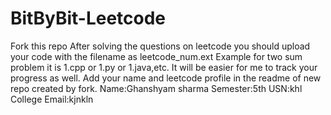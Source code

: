 # BitByBit-Leetcode
Fork this repo
After solving the questions on leetcode you should upload your code with the filename as leetcode_num.ext 
Example for two sum problem it is 1.cpp or 1.py or 1.java,etc.
It will be easier for me to track your progress as well.
Add your name and leetcode profile in the readme of new repo created by fork.
Name:Ghanshyam sharma
Semester:5th
USN:khl
College Email:kjnkln
